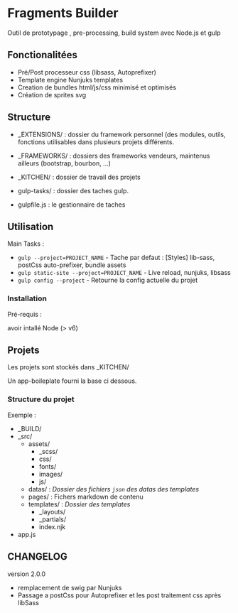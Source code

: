 # Fragments Builder

Outil de prototypage , pre-processing, build system avec Node.js et gulp

## Fonctionalitées

- Pré/Post processeur css (libsass, Autoprefixer)
- Template engine Nunjuks templates
- Creation de bundles html/js/css minimisé et optimisés
- Création de sprites svg

## Structure

* _EXTENSIONS/ : dossier du framework personnel (des modules, outils, fonctions utilisables dans plusieurs projets différents.

* _FRAMEWORKS/ : dossiers des frameworks vendeurs, maintenus ailleurs (bootstrap, bourbon, ...)

* _KITCHEN/ : dossier de travail des projets

* gulp-tasks/ : dossier des taches gulp.

* gulpfile.js : le gestionnaire de taches

## Utilisation

Main Tasks :

*   `gulp --project=PROJECT_NAME`  - Tache par defaut : [Styles] lib-sass, postCss auto-prefixer, bundle assets
*   `gulp static-site --project=PROJECT_NAME` - Live reload, nunjuks, libsass
*   `gulp config --project` - Retourne la config actuelle du projet

### Installation

Pré-requis :

avoir intallé Node (> v6)


## Projets

Les projets sont stockés dans _KITCHEN/

Un app-boileplate fourni la base ci dessous.

### Structure du projet

Exemple :

* _BUILD/
* _src/
    * 	assets/
        *	_scss/
        *	css/
        *	fonts/
        *	images/
        *	js/
    * 	datas/ : *Dossier des fichiers `json` des datas des templates*
    *   pages/ : Fichers markdown de contenu
    * 	templates/ : *Dossier des templates*
        *	_layouts/
        *	_partials/
        *	index.njk
* app.js


## CHANGELOG

version 2.0.0

- remplacement de swig par Nunjuks
- Passage a postCss pour Autoprefixer et les post traitement css après libSass
